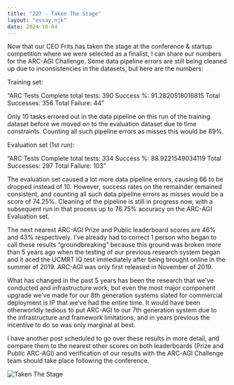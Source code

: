 ```yaml
---
title: "227 - Taken The Stage"
layout: "essay.njk"
date: 2024-10-04
---
```


Now that our CEO Frits has taken the stage at the conference & startup competition where we were selected as a finalist, I can share our numbers for the ARC-AGI Challenge. Some data pipeline errors are still being cleaned up due to inconsistencies in the datasets, but here are the numbers:
 
Training set:
 
“ARC Tests Complete
total tests: 390
Success %: 91.2820518016815
Total Successes: 356
Total Failure: 44”

Only 10 tasks errored out in the data pipeline on this run of the training dataset before we moved on to the evaluation dataset due to time constraints. Counting all such pipeline errors as misses this would be 89%.

Evaluation set (1st run):

“ARC Tests Complete
total tests: 334
Success %: 88.9221549034119
Total Successes: 297
Total Failure: 103”

The evaluation set caused a lot more data pipeline errors, causing 66 to be dropped instead of 10. However, success rates on the remainder remained consistent, and counting all such data pipeline errors as misses would be a score of 74.25%. Cleaning of the pipeline is still in progress now, with a subsequent run in that process up to 76.75% accuracy on the ARC-AGI Evaluation set. 

The next nearest ARC-AGI Prize and Public leaderboard scores are 46% and 43% respectively. I’ve already had to correct 1 person who began to call these results “groundbreaking” because this ground was broken more than 5 years ago when the testing of our previous research system began and it aced the UCMRT IQ test immediately after being brought online in the summer of 2019. ARC-AGI was only first released in November of 2019.

What has changed in the past 5 years has been the research that we’ve conducted and infrastructure work, but even the most major component upgrade we’ve made for our 8th generation systems slated for commercial deployment is IP that we’ve had the entire time. It would have been otherworldly tedious to put ARC-AGI to our 7th generation system due to the infrastructure and framework limitations, and in years previous the incentive to do so was only marginal at best.

I have another post scheduled to go over these results in more detail, and compare them to the nearest other scores on both leaderboards (Prize and Public ARC-AGI) and verification of our results with the ARC-AGI Challenge team should take place following the conference.

![Taken The Stage](https://media.licdn.com/dms/image/v2/D5622AQHwQJh4GSs9ew/feedshare-shrink_800/feedshare-shrink_800/0/1725998906919?e=1736985600&v=beta&t=eBzriJcvGbZZNv7p6I_MhfI77YvCAafKqp2yeFGMlNc)